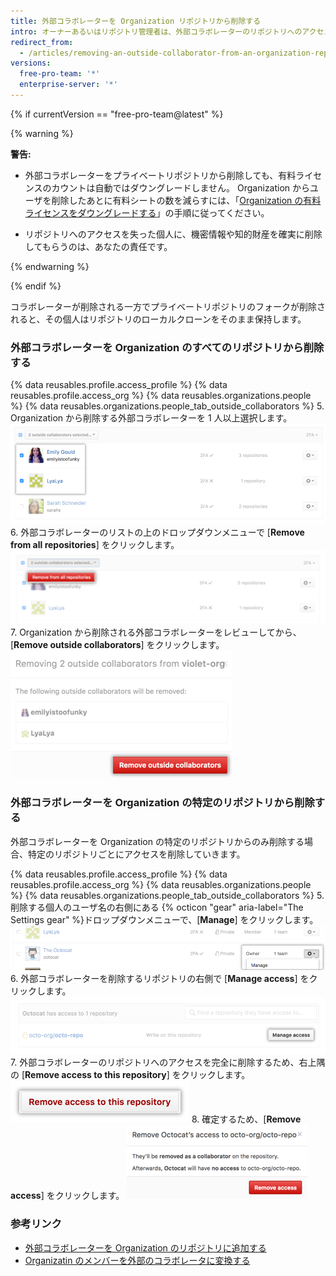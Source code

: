 ```yaml
---
title: 外部コラボレーターを Organization リポジトリから削除する
intro: オーナーあるいはリポジトリ管理者は、外部コラボレーターのリポジトリへのアクセスを削除できます。
redirect_from:
  - /articles/removing-an-outside-collaborator-from-an-organization-repository
versions:
  free-pro-team: '*'
  enterprise-server: '*'
---
```


{% if currentVersion == "free-pro-team@latest" %}

{% warning %}

**警告:**
- 外部コラボレーターをプライベートリポジトリから削除しても、有料ライセンスのカウントは自動ではダウングレードしません。 Organization からユーザを削除したあとに有料シートの数を減らすには、「[Organization の有料ライセンスをダウングレードする](/articles/downgrading-your-organization-s-paid-seats)」の手順に従ってください。

- リポジトリへのアクセスを失った個人に、機密情報や知的財産を確実に削除してもらうのは、あなたの責任です。

{% endwarning %}

{% endif %}

コラボレーターが削除される一方でプライベートリポジトリのフォークが削除されると、その個人はリポジトリのローカルクローンをそのまま保持します。

### 外部コラボレーターを Organization のすべてのリポジトリから削除する

{% data reusables.profile.access_profile %}
{% data reusables.profile.access_org %}
{% data reusables.organizations.people %}
{% data reusables.organizations.people_tab_outside_collaborators %}
5. Organization から削除する外部コラボレーターを 1 人以上選択します。 ![外部コラボレーターのリストで外部コラボレーターを 2 名選択](/assets/images/help/teams/list-of-outside-collaborators-selected-bulk.png)
6. 外部コラボレーターのリストの上のドロップダウンメニューで [**Remove from all repositories**] をクリックします。 ![外部コラボレーターを削除するオプションのあるドロップダウンメニュー ](/assets/images/help/teams/user-bulk-management-options-for-outside-collaborators.png)
7. Organization から削除される外部コラボレーターをレビューしてから、[**Remove outside collaborators**] をクリックします。 ![削除される外部コラボレーターのリストおよび [Remove outside collaborators] ボタン](/assets/images/help/teams/confirm-remove-outside-collaborators-bulk.png)

### 外部コラボレーターを Organization の特定のリポジトリから削除する

外部コラボレーターを Organization の特定のリポジトリからのみ削除する場合、特定のリポジトリごとにアクセスを削除していきます。

{% data reusables.profile.access_profile %}
{% data reusables.profile.access_org %}
{% data reusables.organizations.people %}
{% data reusables.organizations.people_tab_outside_collaborators %}
5. 削除する個人のユーザ名の右側にある {% octicon "gear" aria-label="The Settings gear" %}ドロップダウンメニューで、[**Manage**] をクリックします。 ![[Manage access] ボタン](/assets/images/help/organizations/member-manage-access.png)
6. 外部コラボレーターを削除するリポジトリの右側で [**Manage access**] をクリックします。 ![外部コラボレーターがアクセスできるリポジトリの横にある [Manage access] ボタンを選択](/assets/images/help/organizations/second-manage-access-selection-for-collaborator.png)
7. 外部コラボレーターのリポジトリへのアクセスを完全に削除するため、右上隅の [**Remove access to this repository**] をクリックします。 ![[Remove access to this repository] ボタン](/assets/images/help/organizations/remove-access-to-this-repository.png)
8. 確定するため、[**Remove access**] をクリックします。 ![リポジトリから削除する外部コラボレータの確定](/assets/images/help/teams/confirm-remove-outside-collaborator-from-a-repository.png)

### 参考リンク

- [外部コラボレーターを Organization のリポジトリに追加する](/articles/adding-outside-collaborators-to-repositories-in-your-organization)
- [Organizatin のメンバーを外部のコラボレータに変換する](/articles/converting-an-organization-member-to-an-outside-collaborator)
